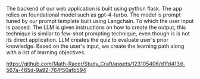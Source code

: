 The backend of our web application is built using python flask. The app relies on foundational model such as gpt-4-turbo. The model is prompt tuned by our prompt template built using Langchain. To which the user input is passed. The LLM is given instructions on how to create the output, this technique is similar to few-shot prompting technique, even though is is not its direct application. LLM creates the quiz to evaluate user's prior knowledge. Based on the user's input, we create the learning path along with a list of learning objectives. 


https://github.com/Math-Racer/Study_Craft/assets/123105406/d1fd413d-567a-465d-9a92-764f50afb594

